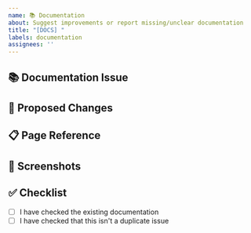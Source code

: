 ```yaml
---
name: 📚 Documentation
about: Suggest improvements or report missing/unclear documentation
title: "[DOCS] "
labels: documentation
assignees: ''
---
```


## 📚 Documentation Issue
<!-- Describe what's missing, unclear, or incorrect in the documentation -->

## 📝 Proposed Changes
<!-- Describe what you'd like to see added or changed in the documentation -->

## 📋 Page Reference
<!-- If applicable, provide links or path references to the documentation in question -->

## 📸 Screenshots
<!-- If applicable, add screenshots to help explain the issue -->

## ✅ Checklist
- [ ] I have checked the existing documentation
- [ ] I have checked that this isn't a duplicate issue 